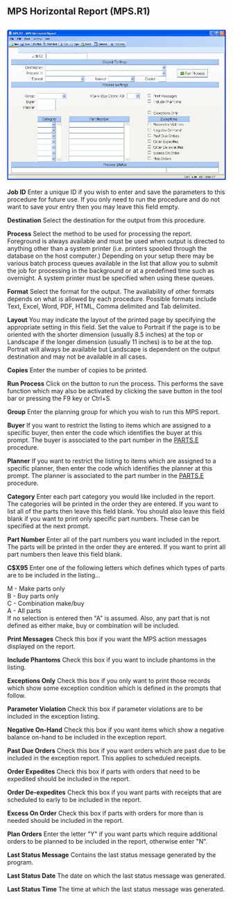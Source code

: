 ##  MPS Horizontal Report (MPS.R1)

<PageHeader />

##

![](./MPS-R1-1.jpg)

**Job ID** Enter a unique ID if you wish to enter and save the parameters to
this procedure for future use. If you only need to run the procedure and do
not want to save your entry then you may leave this field empty.  
  
**Destination** Select the destination for the output from this procedure.  
  
**Process** Select the method to be used for processing the report. Foreground
is always available and must be used when output is directed to anything other
than a system printer (i.e. printers spooled through the database on the host
computer.) Depending on your setup there may be various batch process queues
available in the list that allow you to submit the job for processing in the
background or at a predefined time such as overnight. A system printer must be
specified when using these queues.  
  
**Format** Select the format for the output. The availability of other formats
depends on what is allowed by each procedure. Possible formats include Text,
Excel, Word, PDF, HTML, Comma delimited and Tab delimited.  
  
**Layout** You may indicate the layout of the printed page by specifying the
appropriate setting in this field. Set the value to Portrait if the page is to
be oriented with the shorter dimension (usually 8.5 inches) at the top or
Landscape if the longer dimension (usually 11 inches) is to be at the top.
Portrait will always be available but Landscape is dependent on the output
destination and may not be available in all cases.  
  
**Copies** Enter the number of copies to be printed.  
  
**Run Process** Click on the button to run the process. This performs the save
function which may also be activated by clicking the save button in the tool
bar or pressing the F9 key or Ctrl+S.  
  
**Group** Enter the planning group for which you wish to run this MPS report.  
  
**Buyer** If you want to restrict the listing to items which are assigned to a specific buyer, then enter the code which identifies the buyer at this prompt. The buyer is associated to the part number in the [ PARTS.E ](../../../../../rover/AP-OVERVIEW/AP-ENTRY/ACCT-CONTROL/ACCT-CONTROL-1/ar-e/PARTS-E) procedure.   
  
**Planner** If you want to restrict the listing to items which are assigned to a specific planner, then enter the code which identifies the planner at this prompt. The planner is associated to the part number in the [ PARTS.E ](../../../../../rover/AP-OVERVIEW/AP-ENTRY/ACCT-CONTROL/ACCT-CONTROL-1/ar-e/PARTS-E) procedure.   
  
**Category** Enter each part category you would like included in the report.
The categories will be printed in the order they are entered. If you want to
list all of the parts then leave this field blank. You should also leave this
field blank if you want to print only specific part numbers. These can be
specified at the next prompt.  
  
**Part Number** Enter all of the part numbers you want included in the report.
The parts will be printed in the order they are entered. If you want to print
all part numbers then leave this field blank.  
  
**C$X95** Enter one of the following letters which defines which types of
parts are to be included in the listing...  
  
M - Make parts only  
B - Buy parts only  
C - Combination make/buy  
A - All parts  
If no selection is entered then "A" is assumed. Also, any part that is not
defined as either make, buy or combination will be included.  
  
**Print Messages** Check this box if you want the MPS action messages
displayed on the report.  
  
**Include Phantoms** Check this box if you want to include phantoms in the
listing.  
  
**Exceptions Only** Check this box if you only want to print those records
which show some exception condition which is defined in the prompts that
follow.  
  
**Parameter Violation** Check this box if parameter violations are to be
included in the exception listing.  
  
**Negative On-Hand** Check this box if you want items which show a negative
balance on-hand to be included in the exception report.  
  
**Past Due Orders** Check this box if you want orders which are past due to be
included in the exception report. This applies to scheduled receipts.  
  
**Order Expedites** Check this box if parts with orders that need to be
expedited should be included in the report.  
  
**Order De-expedites** Check this box if you want parts with receipts that are
scheduled to early to be included in the report.  
  
**Excess On Order** Check this box if parts with orders for more than is
needed should be included in the report.  
  
**Plan Orders** Enter the letter "Y" if you want parts which require
additional orders to be planned to be included in the report, otherwise enter
"N".  
  
**Last Status Message** Contains the last status message generated by the
program.  
  
**Last Status Date** The date on which the last status message was generated.  
  
**Last Status Time** The time at which the last status message was generated.  
  
  
<badge text= "Version 8.10.57" vertical="middle" />

<PageFooter />